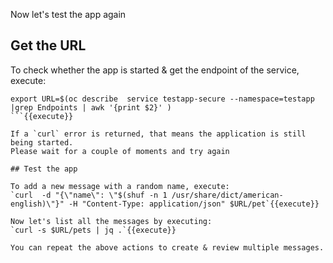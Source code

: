 
Now let's test the app again


## Get the URL

To check whether the app is started & get the endpoint of the service, execute:
```
export URL=$(oc describe  service testapp-secure --namespace=testapp |grep Endpoints | awk '{print $2}' )
```{{execute}}

If a `curl` error is returned, that means the application is still being started.
Please wait for a couple of moments and try again

## Test the app

To add a new message with a random name, execute:
`curl  -d "{\"name\": \"$(shuf -n 1 /usr/share/dict/american-english)\"}" -H "Content-Type: application/json" $URL/pet`{{execute}}

Now let's list all the messages by executing:
`curl -s $URL/pets | jq .`{{execute}}

You can repeat the above actions to create & review multiple messages.
